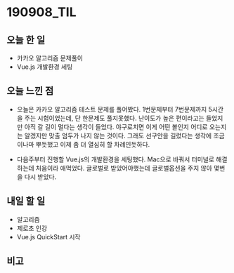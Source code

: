 # 190908_TIL
## 오늘 한 일
- 카카오 알고리즘 문제풀이
- Vue.js 개발환경 세팅
##

## 오늘 느낀 점
- 오늘은 카카오 알고리즘 테스트 문제를 풀어봤다. 1번문제부터 7번문제까지 5시간을 주는 시험이었는데, 단 한문제도 풀지못했다. 난이도가 높은 편이라고는 들었지만 아직 갈 길이 멀다는 생각이 들었다. 야구로치면 이게 어떤 볼인지 어디로 오는지는 알겠지만 맞출 엄두가 나지 않는 것이다. 그래도 선구안을 길렀다는 생각에 조금이나마 뿌듯했고 이제 좀 더 열심히 할 차례인듯하다.

- 다음주부터 진행할 Vue.js의 개발환경을 세팅했다. Mac으로 바꿔서 터미널로 해결하는데 처음이라 애먹었다. 글로벌로 받았어야했는데 글로벌옵션을 주지 않아 몇번을 다시 받았다.

## 내일 할 일
- 알고리즘
- 제로초 인강
- Vue.js QuickStart 시작
##

## 비고